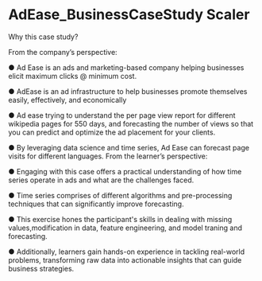 # AdEase_BusinessCaseStudy Scaler

Why this case study?

From the company’s perspective:

● Ad Ease is an ads and marketing-based company helping businesses elicit
maximum clicks @ minimum cost.

● AdEase is an ad infrastructure to help businesses promote themselves easily,
effectively, and economically

● Ad ease trying to understand the per page view report for different wikipedia
pages for 550 days, and forecasting the number of views so that you can predict
and optimize the ad placement for your clients.

● By leveraging data science and time series, Ad Ease can forecast page visits for
different languages.
From the learner’s perspective:

● Engaging with this case offers a practical understanding of how time series
operate in ads and what are the challenges faced.

● Time series comprises of different algorithms and pre-processing techniques that
can significantly improve forecasting.


● This exercise hones the participant's skills in dealing with missing
values,modification in data, feature engineering, and model traning and
forecasting.

● Additionally, learners gain hands-on experience in tackling real-world problems,
transforming raw data into actionable insights that can guide business strategies.
